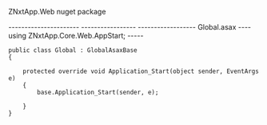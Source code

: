 ZNxtApp.Web nuget package


<appSettings>
    <!-- Put you application name here -->
    <add key="AppName" value="ZNxtAppDummyApp" />
    <!-- this is the unique key of your application. Should be unique in your deploped enviorments  -->
    <add key="AppId" value="b758bd68-e295-4088-a340-5114761c66e4" />
    <!-- This is required in case if you are running application under some virtual directory in IIS-->
    <add key="AppPath" value="/ZNxtApp.Core.WebTest" />
    <!-- ZNxtApp required write access to this path -->
    <add key="ModuleCachePath" value="C:\temp\ZNxtApp" />
    <!-- Mongo db name should be unique to that server-->
    <add key="DataBaseName" value="ZNxtAppTest" />
    <!-- mongoDB connection string-->
    <add key="MongoDBConnectionString" value="mongodb://localhost:27017" />
    <!-- AppMode values  :  Maintance, Debug, Live -->
    <add key="AppMode" value="Maintance" />
</appSettings>	
	----------------------
<system.webServer>
     <validation validateIntegratedModeConfiguration="false" />
    <httpProtocol>
      <customHeaders>
        <clear />
        <remove name="X-Powered-By" />
        <remove name="X-AspNet-Version"/>
        <remove name="X-AspNetMvc-Version"/>
        <remove name="X-AspNet-Version"/>                
      </customHeaders>
    </httpProtocol>
    <handlers>
      <add name="RequestHandler" verb="*" path="*" type="ZNxtApp.Core.Web.Handler.RequestHandler"  allowPathInfo ="true"  preCondition ="integratedMode" />
    </handlers>
  </system.webServer>
	-----------------
<system.web>
    <compilation debug="true" targetFramework="4.5.2" />
    <httpRuntime targetFramework="4.5.2" enableVersionHeader="false" executionTimeout="1200" />
    <customErrors mode="Off" />
  </system.web>
  ------------------
Global.asax
----
using ZNxtApp.Core.Web.AppStart;
-----

    public class Global : GlobalAsaxBase
    {

        protected override void Application_Start(object sender, EventArgs e)
        {
            base.Application_Start(sender, e);

        }
    }
